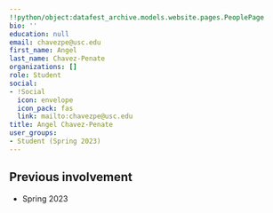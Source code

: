 ```yaml
---
!!python/object:datafest_archive.models.website.pages.PeoplePage
bio: ''
education: null
email: chavezpe@usc.edu
first_name: Angel
last_name: Chavez-Penate
organizations: []
role: Student
social:
- !Social
  icon: envelope
  icon_pack: fas
  link: mailto:chavezpe@usc.edu
title: Angel Chavez-Penate
user_groups:
- Student (Spring 2023)
---
```



## Previous involvement

* Spring 2023

